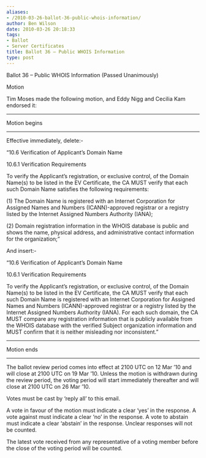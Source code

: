 ```yaml
---
aliases:
- /2010-03-26-ballot-36-public-whois-information/
author: Ben Wilson
date: 2010-03-26 20:18:33
tags:
- Ballot
- Server Certificates
title: Ballot 36 – Public WHOIS Information
type: post
---
```


Ballot 36 – Public WHOIS Information (Passed Unanimously)

Motion

Tim Moses made the following motion, and Eddy Nigg and Cecilia Kam endorsed it:

______________________________________________________________________

Motion begins

______________________________________________________________________

Effective immediately, delete:-

“10.6 Verification of Applicant’s Domain Name

10.6.1 Verification Requirements

To verify the Applicant’s registration, or exclusive control, of the Domain Name(s) to be listed in the EV Certificate, the CA MUST verify that each such Domain Name satisfies the following requirements:

(1) The Domain Name is registered with an Internet Corporation for Assigned Names and Numbers (ICANN)-approved registrar or a registry listed by the Internet Assigned Numbers Authority (IANA);

(2) Domain registration information in the WHOIS database is public and shows the name, physical address, and administrative contact information for the organization;”

And insert:-

“10.6 Verification of Applicant’s Domain Name

10.6.1 Verification Requirements

To verify the Applicant’s registration, or exclusive control, of the Domain Name(s) to be listed in the EV Certificate, the CA MUST verify that each such Domain Name is registered with an Internet Corporation for Assigned Names and Numbers (ICANN)-approved registrar or a registry listed by the Internet Assigned Numbers Authority (IANA). For each such domain, the CA MUST compare any registration information that is publicly available from the WHOIS database with the verified Subject organization information and MUST confirm that it is neither misleading nor inconsistent.”

______________________________________________________________________

Motion ends

______________________________________________________________________

The ballot review period comes into effect at 2100 UTC on 12 Mar ’10 and will close at 2100 UTC on 19 Mar ’10. Unless the motion is withdrawn during the review period, the voting period will start immediately thereafter and will close at 2100 UTC on 26 Mar ’10.

Votes must be cast by ‘reply all’ to this email.

A vote in favour of the motion must indicate a clear ‘yes’ in the response. A vote against must indicate a clear ‘no’ in the response. A vote to abstain must indicate a clear ‘abstain’ in the response. Unclear responses will not be counted.

The latest vote received from any representative of a voting member before the close of the voting period will be counted.